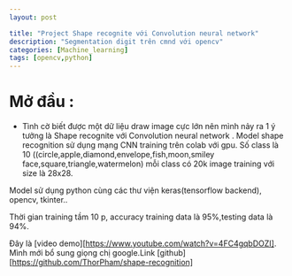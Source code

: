 ```yaml
---
layout: post

title: "Project Shape recognite với Convolution neural network"
description: "Segmentation digit trên cmnd với opencv"
categories: [Machine_learning]
tags: [opencv,python]
---
```

# Mở đầu :
* Tình cờ biết được một dữ liệu draw image cực lớn nên mình nảy ra 1 ý tưởng là Shape recognite với Convolution neural network .
Model shape recognition sử dụng mạng CNN training trên colab với gpu. Số class là 10 ((circle,apple,diamond,envelope,fish,moon,smiley face,square,triangle,watermelon) mỗi class có 20k image training với size là 28x28.

Model sử dụng python cùng các thư viện keras(tensorflow backend), opencv, tkinter..

Thời gian training tầm 10 p, accuracy training data là 95%,testing data là 94%.

Đây là [video demo][https://www.youtube.com/watch?v=4FC4gqbDOZI]. Mình mới bổ sung giọng chị google.Link [github][https://github.com/ThorPham/shape-recognition]


